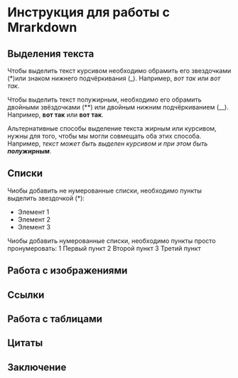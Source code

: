 # Инструкция для работы с Mrarkdown

## Выделения текста 

Чтобы выделить текст курсивом необходимо обрамить его звездочками (*)или знаком
нижнего подчёркивания (_). Например, *вот так* или _вот так_.

Чтобы выделить текст полужирным, необходимо его обрамить двойными звёздочками
(**) или двойным нижним подчёркиванием (__). Например, **вот так** или __вот так__.

Альтернативные способы выделение текста жирным или курсивом, нужны для того,
чтобы мы могли совмещать оба этих способа. Например, _текст может быть выделен
курсивом и при этом быть **полужирным**._

## Списки

Чиобы добавить не нумерованные списки, необходимо пункты выделить звездочкой (*):
* Элемент 1
* Элемент 2
* Элемент 3

Чиобы добавить нумерованные списки, необходимо пункты просто пронумеровать:
1 Первый пункт
2 Второй пункт
3 Третий пункт

## Работа с изображениями

## Ссылки

## Работа с таблицами

## Цитаты

## Заключение
